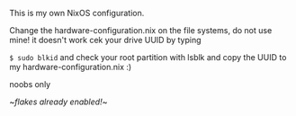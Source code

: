 This is my own NixOS configuration.

Change the hardware-configuration.nix on the file systems, do not use mine! it doesn't work cek your drive UUID by typing

`$ sudo blkid`
and check your root partition with lsblk and copy the UUID to my hardware-configuration.nix :)

noobs only

~_flakes already enabled!_~
